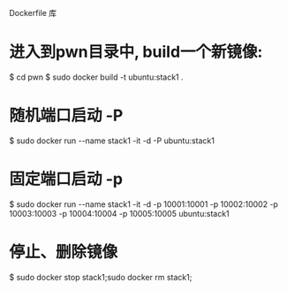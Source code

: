 Dockerfile 库

# 进入到pwn目录中, build一个新镜像:
$ cd pwn
$ sudo docker build -t ubuntu:stack1 .

# 随机端口启动 -P
$ sudo docker run --name stack1 -it -d -P ubuntu:stack1

# 固定端口启动 -p
$ sudo docker run --name stack1 -it -d -p 10001:10001 -p 10002:10002 -p 10003:10003 -p 10004:10004 -p 10005:10005 ubuntu:stack1

# 停止、删除镜像
$ sudo docker stop stack1;sudo docker rm stack1;
